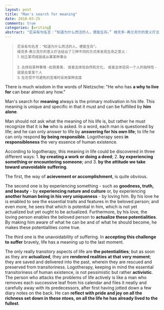 ```yaml
---
layout: post
title: "Man's search for meaning"
date: 2018-03-25
comments: true
categories: [writing]
abstract: "尼采有句名言：“知道为什么而活的人，便能生存。” 维克多·弗兰克尔的意义疗法给出了三种不同的方式来发现生命之意义： 1. 创立某项成就或从事某种事业 2. 体验某种事情 -如真善美 - 体验自然和文化或体验另一个人的独特性-就是去爱某个人 3.在忍受不可避免的苦难时采用某种态度"
---
```

> <small>尼采有句名言：“知道为什么而活的人，便能生存”。</small> <br/>
> <small>维克多·弗兰克尔的意义疗法给出了三种不同的方式来发现生命之意义：</small> <br/>
> <small> 1. 创立某项成就或从事某种事业 </small><br/>  
> <small>2. 去体验某种事情 -如真善美， 或者去体验自然和文化， 或者去体验另一个人的独特性 -就是去爱某个人</small><br/> 
> <small>3. 在忍受不可避免的苦难时采用某种态度</small>



There is much wisdom in the words of Nietzsche: "He who has **a why to live for** can bear almost any how."

Man's search for **meaning** always is the primary motivation in his life. This meaning is unique and specific in that it must and can be fulfilled by **him alone**.  

Man should not ask what the meaning of his life is, but rather he must recognize that it is **he** who is asked. In a word, each man is questioned by life; and he can only answer to life by **answering for his own life**; to life he can only respond **by being responsible**. Logotherapy sees **in responsibleness** the very essence of human existence.  

According to logotherapy, this meaning in life could be discovered in three different ways: 1. **by creating a work or doing a deed**; 2. **by experiencing something or encountering someone**; and 3. **by the attitude we take toward unavoidable suffering**.

The first, the way of **acievement or accomplishment**, is quite obvious.  

The second one is by experiencing something - such as **goodness, truth, and beauty** - by **experiencing nature and culture** or, by experiencing **another human being in his very uniqueness** - by loving him.  By his love he is enabled to see the essential traits and features in the beloved person; and even more, he sees that which is potential in him, which is not yet actualized but yet ought to be actualized. Furthermore, by his love, the loving person enables the beloved person to **actualize these potentialities**. By making him aware of what he can be and of what he should become, he makes these potentialities come true.  

The third one is the unavoidability of suffering. In **accepting this challenge to suffer** bravely, life has a meaning up to the last moment.  

The only really transitory aspects of life are **the potentialities**; but as soon as they are **actualized**, they are **rendered realities at that very moment**; they are saved and delivered into the past, wherein they are rescued and preserved from transitoriness.  Logotherapy, keeping in mind the essential transitoriness of human existence, is not pessimistic but rather **activistic**. The person who attacks the problems of life actively is like a man who removes each successive leaf from his calendar and files it neatly and carefully away with its predecessors, after first having jotted down a few diary notes on the back. He can **reflect with pride and joy on all the richness set down in these ntoes, on all the life he has already lived to the fullest**.

